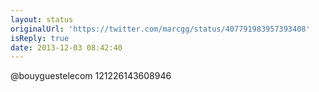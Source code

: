 ```yaml
---
layout: status
originalUrl: 'https://twitter.com/marcgg/status/407791983957393408'
isReply: true
date: 2013-12-03 08:42:40
---
```


@bouyguestelecom 121226143608946
